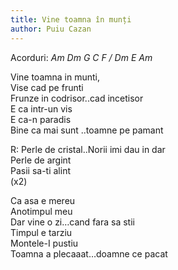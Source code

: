 ```yaml
---
title: Vine toamna în munți
author: Puiu Cazan
---
```

Acorduri: *Am Dm G C F / Dm E Am*  

Vine toamna in munti,  
Vise cad pe frunti  
Frunze in codrisor..cad incetisor  
E ca intr-un vis  
E ca-n paradis  
Bine ca mai sunt ..toamne pe pamant  

R: Perle de cristal..Norii imi dau in dar  
Perle de argint  
Pasii sa-ti alint  
(x2)

Ca asa e mereu  
Anotimpul meu  
Dar vine o zi…cand fara sa stii  
Timpul e tarziu  
Montele-I pustiu  
Toamna a plecaaat…doamne ce pacat  
